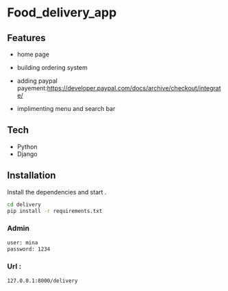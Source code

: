 # Food_delivery_app










## Features
- home page
- building ordering system 
- adding paypal payement:https://developer.paypal.com/docs/archive/checkout/integrate/

- implimenting menu and search bar 



## Tech
 - Python
- Django 

## Installation

Install the dependencies  and start .

```sh
cd delivery
pip install -r requirements.txt
```

### Admin 
```sh
user: mina
password: 1234
```
### Url :

```sh
127.0.0.1:8000/delivery
```


